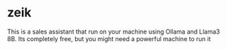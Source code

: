 # zeik
This is a sales assistant that run on your machine using Ollama and Llama3 8B. Its completely free, but you might need a powerful machine to run it
